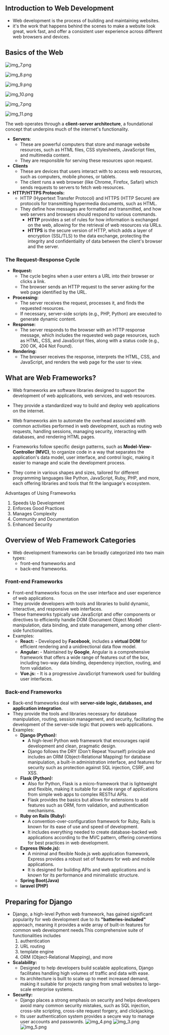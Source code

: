 ## Introduction to Web Development
- Web development is the process of building and maintaining websites.
- it's the work that happens behind the scenes to make a website look great, work fast, and offer a consistent user experience across different web browsers and devices.

## Basics of the Web
![img_7.png](images/1.png)

![img_8.png](images/4.png)

![img_9.png](images/2.png)

![img_10.png](images/6.png)

![img_7.png](images/5.png)

![img_11.png](images/3.png)

The web operates through a **client-server architecture**, a foundational concept that underpins much of the internet's functionality.
- **Servers**:
  - These are powerful computers that store and manage website resources, such as HTML files, CSS stylesheets, JavaScript files, and multimedia content. 
  - They are responsible for serving these resources upon request.
- **Clients** 
  - These are devices that users interact with to access web resources, such as computers, mobile phones, or tablets. 
  - The client runs a web browser (like Chrome, Firefox, Safari) which sends requests to servers to fetch web resources.
- **HTTP/HTTPS Protocols:** 
  - HTTP (Hypertext Transfer Protocol) and HTTPS (HTTP Secure) are protocols for transmitting hypermedia documents, such as HTML. 
  - They define how messages are formatted and transmitted, and how web servers and browsers should respond to various commands. 
    - **HTTP** provides a set of rules for how information is exchanged on the web, allowing for the retrieval of web resources via URLs.
    - **HTTPS** is the secure version of HTTP, which adds a layer of encryption (SSL/TLS) to the data exchange, protecting the integrity and confidentiality of data between the client's browser and the server.

### The Request-Response Cycle
- **Request:** 
  - The cycle begins when a user enters a URL into their browser or clicks a link. 
  - The browser sends an HTTP request to the server asking for the web page identified by the URL.
- **Processing:** 
  - The server receives the request, processes it, and finds the requested resources. 
  - If necessary, server-side scripts (e.g., PHP, Python) are executed to generate dynamic content.
- **Response:** 
  - The server responds to the browser with an HTTP response message, which includes the requested web page resources, such as HTML, CSS, and JavaScript files, along with a status code (e.g., 200 OK, 404 Not Found).
- **Rendering:** 
  - The browser receives the response, interprets the HTML, CSS, and JavaScript, and renders the web page for the user to view.

## What are Web Frameworks?
- Web frameworks are software libraries designed to support the development of web applications, web services, and web resources. 
- They provide a standardized way to build and deploy web applications on the internet. 
- Web frameworks aim to automate the overhead associated with common activities performed in web development, such as routing web requests, handling sessions, managing security, interacting with databases, and rendering HTML pages.

- Frameworks follow specific design patterns, such as **Model-View-Controller (MVC)**, to organize code in a way that separates the application's data model, user interface, and control logic, making it easier to manage and scale the development process. 
- They come in various shapes and sizes, tailored for different programming languages like Python, JavaScript, Ruby, PHP, and more, each offering libraries and tools that fit the language's ecosystem.

Advantages of Using Frameworks
1. Speeds Up Development
2. Enforces Good Practices
3. Manages Complexity
4. Community and Documentation
5. Enhanced Security

## Overview of Web Framework Categories
- Web development frameworks can be broadly categorized into two main types: 
  - front-end frameworks and 
  - back-end frameworks. 

### Front-end Frameworks
- Front-end frameworks focus on the user interface and user experience of web applications. 
- They provide developers with tools and libraries to build dynamic, interactive, and responsive web interfaces. 
- These frameworks typically use JavaScript and offer components or directives to efficiently handle DOM (Document Object Model) manipulation, data binding, and state management, among other client-side functionalities.
- Examples:
  - **React:** - Developed by **Facebook**, includes a **virtual DOM** for efficient rendering and a unidirectional data flow model.
  - **Angular:** - Maintained by **Google**, Angular is a comprehensive framework that offers a wide range of features out of the box, including two-way data binding, dependency injection, routing, and form validation.
  - **Vue.js:** - It is a progressive JavaScript framework used for building user interfaces. 
    
### Back-end Frameworks
- Back-end frameworks deal with **server-side logic, databases, and application integration**. 
- They provide the tools and libraries necessary for database manipulation, routing, session management, and security, facilitating the development of the server-side logic that powers web applications.
- Examples:  
  - **Django (Python):** 
    - A high-level Python web framework that encourages rapid development and clean, pragmatic design.
    - Django follows the DRY (Don't Repeat Yourself) principle and includes an ORM (Object-Relational Mapping) for database manipulation, a built-in administration interface, and features for security such as protection against SQL injection, CSRF, and XSS.
  - **Flask (Python):** 
    - Also for Python, Flask is a micro-framework that is lightweight and flexible, making it suitable for a wide range of applications from simple web apps to complex RESTful APIs. 
    - Flask provides the basics but allows for extensions to add features such as ORM, form validation, and authentication mechanisms.
  - **Ruby on Rails (Ruby):** 
    - A convention-over-configuration framework for Ruby, Rails is known for its ease of use and speed of development. 
    - It includes everything needed to create database-backed web applications according to the MVC pattern, offering conventions for best practices in web development.
  - **Express (Node.js):** 
    - A minimal and flexible Node.js web application framework, Express provides a robust set of features for web and mobile applications. 
    - It is designed for building APIs and web applications and is known for its performance and minimalistic structure.
  - **Spring Boot(Java)**
  - **laravel (PHP)**
  
## Preparing for Django
- Django, a high-level Python web framework, has gained significant popularity for web development due to its **"batteries-included"** approach, meaning it provides a wide array of built-in features for common web development needs.This comprehensive suite of functionalities includes 
    1. authentication
    2. URL routing
    3. template engine 
    4. ORM (Object-Relational Mapping), and more
- **Scalability:** 
  - Designed to help developers build scalable applications, Django facilitates handling high volumes of traffic and data with ease. 
  - Its architecture is built to scale up to meet increased demand, making it suitable for projects ranging from small websites to large-scale enterprise systems.
- **Security:** 
  - Django places a strong emphasis on security and helps developers avoid many common security mistakes, such as SQL injection, cross-site scripting, cross-site request forgery, and clickjacking. 
  - Its user authentication system provides a secure way to manage user accounts and passwords.
![img_4.png](images/img_4.png)
![img_3.png](images/img_3.png)
![img_5.png](images/img_5.png)